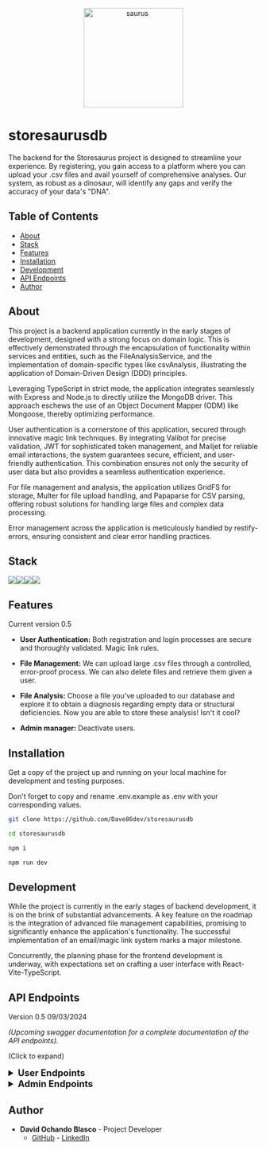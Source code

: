 <p align="center">
    <img src="https://i.ibb.co/Wnp6Vg7/saurus.png" alt="saurus" style="width: 200px; height: 200px;" border="0">
</p>


# storesaurusdb

<p>
  The backend for the Storesaurus project is designed to streamline your experience. By registering, you gain access to a platform where you can upload your .csv files and avail yourself of comprehensive analyses. Our system, as robust as a dinosaur, will identify any gaps and verify the accuracy of your data's "DNA". 
</p>

## Table of Contents 

- [About](#about)
- [Stack](#stack)
- [Features](#features-)
- [Installation](#installation-)
- [Development](#development)
- [API Endpoints](#api-endpoints-)
- [Author](#author)

## About

This project is a backend application currently in the early stages of development, designed with a strong focus on domain logic. This is effectively demonstrated through the encapsulation of functionality within services and entities, such as the FileAnalysisService, and the implementation of domain-specific types like csvAnalysis, illustrating the application of Domain-Driven Design (DDD) principles.

Leveraging TypeScript in strict mode, the application integrates seamlessly with Express and Node.js to directly utilize the MongoDB driver. This approach eschews the use of an Object Document Mapper (ODM) like Mongoose, thereby optimizing performance.

User authentication is a cornerstone of this application, secured through innovative magic link techniques. By integrating Valibot for precise validation, JWT for sophisticated token management, and Mailjet for reliable email interactions, the system guarantees secure, efficient, and user-friendly authentication. This combination ensures not only the security of user data but also provides a seamless authentication experience.

For file management and analysis, the application utilizes GridFS for storage, Multer for file upload handling, and Papaparse for CSV parsing, offering robust solutions for handling large files and complex data processing.

Error management across the application is meticulously handled by restify-errors, ensuring consistent and clear error handling practices.


## Stack 

<img src="https://img.shields.io/badge/TypeScript-007ACC?style=for-the-badge&logo=typescript&logoColor=white"><img src="https://img.shields.io/badge/Express-000000?style=for-the-badge&logo=Express&logoColor=white"><img src="https://img.shields.io/badge/-Nodejs-43853d?style=for-the-badge&logo=Node.js&logoColor=white"><img src="https://img.shields.io/badge/-MongoDB-13aa52?style=for-the-badge&logo=mongodb&logoColor=white">

## Features

Current version 0.5

- **User Authentication:** Both registration and login processes are secure and thoroughly validated. Magic link rules.

- **File Management:** We can upload large .csv files through a controlled, error-proof process. We can also delete files and retrieve them given a user.

- **File Analysis:** Choose a file you've uploaded to our database and explore it to obtain a diagnosis regarding empty data or structural deficiencies. Now you are able to store these analysis! Isn't it cool?

- **Admin manager:** Deactivate users.

## Installation 

Get a copy of the project up and running on your local machine for development and testing purposes.

Don't forget to copy and rename .env.example as .env with your corresponding values.

```sh
git clone https://github.com/Dave86dev/storesaurusdb

cd storesaurusdb

npm i 

npm run dev
```

## Development

While the project is currently in the early stages of backend development, it is on the brink of substantial advancements. A key feature on the roadmap is the integration of advanced file management capabilities, promising to significantly enhance the application's functionality. The successful implementation of an email/magic link system marks a major milestone.

Concurrently, the planning phase for the frontend development is underway, with expectations set on crafting a user interface with React-Vite-TypeScript.

## API Endpoints 

Version 0.5 09/03/2024

*(Upcoming swagger documentation for a complete documentation of the API endpoints).*

(Click to expand)

<details>
  <summary style="font-weight: bold; font-size: 1.3em;">User Endpoints</summary>

##### Analysis 

- `POST /analysis/analyze` - Analyse and get a diagnosis in return.
- `POST /analysis/save` - Keep your analysis stored on our database.

##### Authentication 

- `POST /auth/prelogin` - First step to log an existing user.
- `POST /auth/login` - Second and final step to log an existing user.
- `POST /auth/preregister` - First step to register a new user.
- `POST /auth/register` - Second step in the process of registering a new user.
- `POST /auth/registerfinal` - Final step in registering a new user.

##### File

- `POST /file/delete`- Deletes a file from the database.
- `POST /file/retrieval` - Retrieve files uploaded by a certain user.
- `POST /file/upload` - Upload a .csv file to the database for further analysis.

</details>

<details>
  <summary style="font-weight: bold; font-size: 1.3em;">Admin Endpoints</summary>

##### Authentication 

- `POST /admin/auth/deactivate` - Deactivate an existing user.

</details>

## Author

- **David Ochando Blasco** - Project Developer
  - [GitHub](https://github.com/Dave86dev) - [LinkedIn](https://www.linkedin.com/in/david-ochando-blasco-90b2ba1a/)
